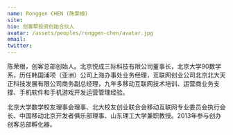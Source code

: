 ```yaml
---
name: Ronggen CHEN (陈荣根)
site: 
bio: 创客帮投资创始合伙人
avatar: /assets/peoples/ronggen-chen/avatar.jpg
email: 
twitter: 
---
```


陈荣根，创客总部创始人。北京悦成三际科技有限公司董事长，北京大学90数学系，历任韩国浦项（亚洲）公司上海办事处业务经理，互联网创业公司北京北大天正科技发展有限公司商务副总经理，九年多移动互联网技术培训、运营商业务支撑、手机软件和手机游戏开发运营管理经验。

北京大学数学校友理事会理事、北大校友创业联合会移动互联网专业委员会执行会长、中国移动北京开发者俱乐部理事、山东理工大学兼职教授。2013年参与创办创客总部孵化器。
